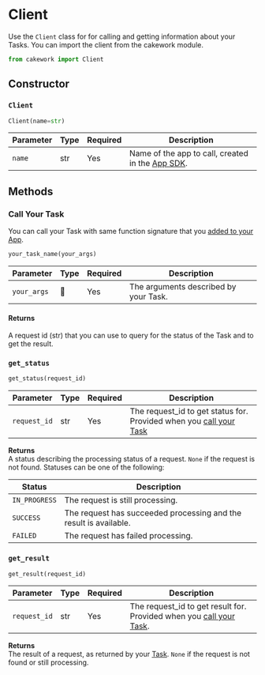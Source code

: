 # Client

Use the ```Client``` class for for calling and getting information about your Tasks. You can import the client from the cakework module.

```py
from cakework import Client
```

## Constructor

### ```Client```

```py
Client(name=str)
```

| Parameter | Type | Required | Description |
| --- | --- | --- | --- |
| ```name``` | str | Yes | Name of the app to call, created in the [App SDK](../../app/python/usage.md#app). |

## Methods

### Call Your Task
You can call your Task with same function signature that you [added to your App](../../app/python/usage.md#add_task).

```py
your_task_name(your_args)
```

| Parameter | Type | Required | Description |
| --- | --- | --- | --- |
| ```your_args``` | 🤔 | Yes | The arguments described by your Task. |

#### Returns
A request id (str) that you can use to query for the status of the Task and to get the result.

### ```get_status```
```py
get_status(request_id)
```

| Parameter | Type | Required | Description |
| --- | --- | --- | --- |
| ```request_id``` | str | Yes | The request_id to get status for. Provided when you [call your Task](#your_task_name) |


**Returns**  
A status describing the processing status of a request. ```None``` if the request is not found. Statuses can be one of the following:

| Status | Description |
| --- | --- |
| ```IN_PROGRESS``` | The request is still processing. |
| ```SUCCESS``` | The request has succeeded processing and the result is available. |
| ```FAILED``` | The request has failed processing. |

### ```get_result```
```py
get_result(request_id)
```

| Parameter | Type | Required | Description |
| --- | --- | --- | --- |
| ```request_id``` | str | Yes | The request_id to get result for. Provided when you [call your Task](#your_task_name). |

**Returns**  
The result of a request, as returned by your [Task](../../app/python/usage.md#add_task). ```None``` if the request is not found or still processing.
